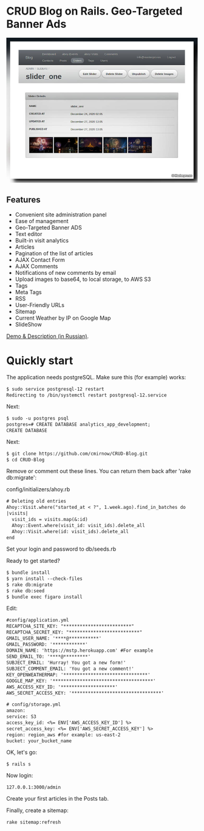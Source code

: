 # CRUD Blog on Rails. Geo-Targeted Banner Ads


[![CRUD Blog on Rails. Geo-Targeted Banner Ads](https://github.com/cmirnow/CRUD-Blog/blob/master/public/images/management_images_active_storage.jpg)](https://masterpro.ws/create-blog-on-rails)


## Features

* Convenient site administration panel
* Ease of management
* Geo-Targeted Banner ADS
* Text editor
* Built-in visit analytics
* Articles
* Pagination of the list of articles
* AJAX Contact Form
* AJAX Comments
* Notifications of new comments by email
* Upload images to base64, to local storage, to AWS S3
* Tags
* Meta Tags
* RSS
* User-Friendly URLs
* Sitemap
* Current Weather by IP on Google Map
* SlideShow

[Demo & Description (in Russian)](https://mstp.herokuapp.com).

# Quickly start

The application needs postgreSQL. Make sure this (for example) works:

```
$ sudo service postgresql-12 restart
Redirecting to /bin/systemctl restart postgresql-12.service
```

Next:

```
$ sudo -u postgres psql
postgres=# CREATE DATABASE analytics_app_development;
CREATE DATABASE
```

Next:

```
$ git clone https://github.com/cmirnow/CRUD-Blog.git
$ cd CRUD-Blog
```

Remove or comment out these lines. You can return them back after 'rake db:migrate':

config/initializers/ahoy.rb
```
# Deleting old entries
Ahoy::Visit.where("started_at < ?", 1.week.ago).find_in_batches do |visits|
  visit_ids = visits.map(&:id)
  Ahoy::Event.where(visit_id: visit_ids).delete_all
  Ahoy::Visit.where(id: visit_ids).delete_all
end
```

Set your login and password to db/seeds.rb

Ready to get started?

```
$ bundle install
$ yarn install --check-files
$ rake db:migrate
$ rake db:seed
$ bundle exec figaro install
```

Edit:

```
#config/application.yml
RECAPTCHA_SITE_KEY: "*************************"
RECAPTCHA_SECRET_KEY: "**************************"
GMAIL_USER_NAME: '****@***********'
GMAIL_PASSWORD: '************'
DOMAIN_NAME: 'https://mstp.herokuapp.com' #For example
SEND_EMAIL_TO: '****@*********'
SUBJECT_EMAIL: 'Hurray! You got a new form!'
SUBJECT_COMMENT_EMAIL: 'You got a new comment!'
KEY_OPENWEATHERMAP: '*******************************'
GOOGLE_MAP_KEY: '*************************************'
AWS_ACCESS_KEY_ID: '********************'
AWS_SECRET_ACCESS_KEY: '*********************************'
```

```
# config/storage.yml
amazon:
service: S3
access_key_id: <%= ENV['AWS_ACCESS_KEY_ID'] %>
secret_access_key: <%= ENV['AWS_SECRET_ACCESS_KEY'] %>
region: region_aws #for example: us-east-2
bucket: your_bucket_name
```

OK, let's go:


```
$ rails s
```

Now login:

```
127.0.0.1:3000/admin
```

Сreate your first articles in the Posts tab.

Finally, create a sitemap:

```
rake sitemap:refresh
```
